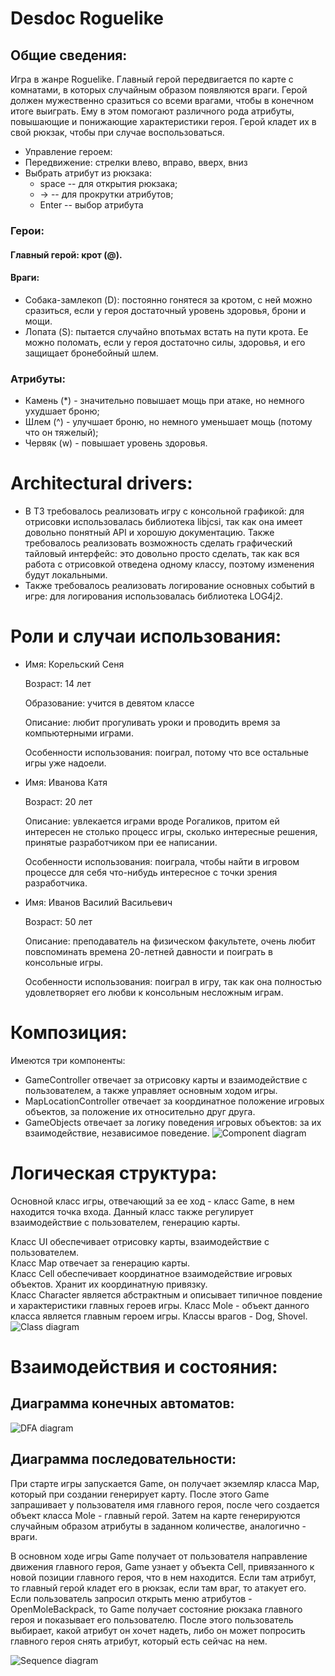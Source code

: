 ﻿# Desdoc Roguelike
## Общие сведения:
Игра в жанре Roguelike. Главный герой передвигается по карте с комнатами, в которых случайным образом появляются враги. Герой должен мужественно сразиться со всеми врагами, чтобы в конечном итоге выиграть. Ему в этом помогают различного рода атрибуты, повышающие и понижающие характеристики героя. Герой кладет их в свой рюкзак, чтобы при случае воспользоваться. 

+ Управление героем:
+ Передвижение: стрелки влево, вправо, вверх, вниз
+ Выбрать атрибут из рюкзака: 
  + space -- для открытия рюкзака;
  + -> -- для прокрутки атрибутов;
  +  Enter -- выбор атрибута

### Герои:
#### Главный герой: крот (@).
#### Враги:
+ Собака-замлекоп (D): постоянно гонятеся за кротом, с ней можно сразиться, если у героя  достаточный уровень здоровья, брони и мощи.
+ Лопата (S): пытается случайно впотьмах встать на пути крота. Ее можно поломать, если у героя достаточно силы, здоровья, и его защищает бронебойный шлем.

### Атрибуты:

+ Камень (*) - значительно повышает мощь при атаке, но немного ухудшает броню;
+ Шлем (^) - улучшает броню, но немного уменьшает мощь (потому что он тяжелый);
+ Червяк (w) - повышает уровень здоровья.


 
# Architectural drivers:
+ В ТЗ требовалось реализовать игру с консольной графикой: для отрисовки использовалась библиотека libjcsi, так как она имеет довольно понятный API и хорошую документацию. Также требовалось реализовать возможность сделать графический тайловый интерфейс: это довольно просто сделать, так как вся работа с отрисовкой отведена одному классу, поэтому изменения будут  локальными.
+ Также требовалось реализовать логирование основных событий в игре: для логирования использовалась библиотека LOG4j2.
# Роли и случаи использования:
+ Имя: Корельский Сеня  

   Возраст: 14 лет  
   
   Образование: учится в девятом классе  
   
   Описание: любит прогуливать уроки и проводить время за компьютерными играми.  
   
   Особенности использования: поиграл, потому что все остальные игры уже 	надоели.  
   
+ Имя: Иванова Катя  

   Возраст: 20 лет  
   
   Описание: увлекается играми вроде Рогаликов, притом ей интересен не столько 	процесс игры, сколько интересные решения, принятые разработчиком при ее написании.  
   
   Особенности использования: поиграла, чтобы найти в игровом процессе для себя что-нибудь интересное с точки зрения разработчика.  
   
+ Имя: Иванов Василий Васильевич  

   Возраст: 50 лет  
   
   Описание: преподаватель на физическом факультете, очень любит повспоминать 	времена 20-летней давности и поиграть в консольные игры.  
   
   Особенности использования: поиграл в игру, так как она полностью 	удовлетворяет его любви к консольным несложным играм.
   



# Композиция:  
Имеются три компоненты:  
+ GameController отвечает за отрисовку карты и взаимодействие с пользователем, а также управляет основным ходом игры.
+ MapLocationController отвечает за координатное положение игровых объектов, за положение их относительно друг друга.
+ GameObjects отвечает за логику поведения игровых объектов: за их взаимодействие, независимое поведение. 
![Component diagram](https://github.com/angelikamukhina/SDHomeTasks/blob/desdoc/Desdoc/ComponentDiagram.jpg)

# Логическая структура:
Основной класс игры, отвечающий за ее ход - класс Game, в нем находится точка входа. Данный класс также регулирует взаимодействие с пользователем, генерацию карты.  

Класс UI обеспечивает отрисовку карты, взаимодействие с пользователем.  
Класс Map отвечает за генерацию карты.  
Класс Cell обеспечивает координатное взаимодействие игровых объектов. Хранит их координатную привязку.  
Класс Character является абстрактным и описывает типичное повдение и характеристики главных героев игры.
Класс Mole - объект данного класса является главным героем игры. 
Классы врагов - Dog, Shovel.
![Class diagram](https://github.com/angelikamukhina/SDHomeTasks/blob/desdoc/Desdoc/ClassDiagram.jpg)

# Взаимодействия и состояния:
## Диаграмма конечных автоматов:  
![DFA diagram](https://github.com/angelikamukhina/SDHomeTasks/blob/desdoc/Desdoc/DFADiagram.jpg)
## Диаграмма последовательности:  
При старте игры запускается Game, он получает экземляр класса Map, который при создании генерирует карту. После этого Game запрашивает у пользователя имя главного героя, после чего создается объект класса Mole - главный герой. Затем на карте генерируются случайным образом атрибуты в заданном количестве, аналогично - враги.  

В основном ходе игры Game получает от пользователя направление движения главного героя, Game узнает у объекта Cell, привязанного к новой позиции главного героя, что в нем находится. Если там атрибут, то главный герой кладет его в рюкзак, если там враг, то атакует его.  
Если пользователь запросил открыть меню атрибутов - OpenMoleBackpack, то Game получает состояние рюкзака главного героя и показывает его пользователю. После этого пользователь выбирает, какой атрибут он хочет надеть, либо он может попросить главного героя снять атрибут, который есть сейчас на нем. 

![Sequence diagram](https://github.com/angelikamukhina/SDHomeTasks/blob/desdoc/Desdoc/sequenceDiagram.jpg)
